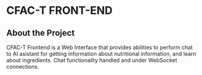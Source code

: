# CFAC-T FRONT-END

## About the Project

CFAC-T Frontend is a Web Interface that provides abilities to perform chat to AI asistant for getting information about nutritional information, and learn about ingredients. Chat functionality handled and under WebSocket connections.

